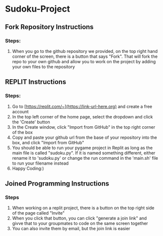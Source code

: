 # Sudoku-Project

## Fork Repository Instructions
### Steps:
1. When you go to the github repository we provided, on the top right hand corner of the screen, there is a button that says "Fork". That will fork the repo to your own github and allow you to work on the project by adding your own files to the repository

## REPLIT Instructions

### Steps:
1. Go to [https://replit.com/~](https://link-url-here.org) and create a free account
2. In the top left corner of the home page, select the dropdown and click the 'Create' button
3. In the Create window, click "Import from GitHub" in the top right corner of the box
4. Copy and paste your github url from the base of your repository into the box, and click "Import from GitHub"
5. You should be able to run your pygame project in Replit as long as the main file is called "sudoku.py". If it is named something different, either rename it to 'sudoku.py' or change the run command in the 'main.sh' file to run your filename instead
6. Happy Coding:)

## Joined Programming Instructions

### Steps
1. When working on a replit project, there is a button on the top right side of the page called "Invite"
2. When you click that button, you can click "generate a join link" and givve that to your groupmates to code on the same screen together
3. You can also invite them by email, but the join link is easier
